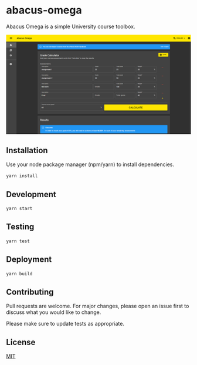 # abacus-omega

Abacus Omega is a simple University course toolbox.

![Screenshot](screenshots/main.png?raw=true)

## Installation

Use your node package manager (npm/yarn) to install dependencies.

```bash
yarn install
```

## Development

```bash
yarn start
```

## Testing

```bash
yarn test
```

## Deployment

```bash
yarn build
```

## Contributing

Pull requests are welcome. For major changes, please open an issue first to discuss what you would like to change.

Please make sure to update tests as appropriate.

## License

[MIT](https://choosealicense.com/licenses/mit/)
